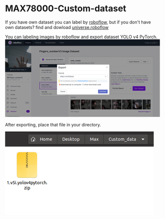 # MAX78000-Custom-dataset
If you have own dataset you can label by [roboflow](https://app.roboflow.com/), but if you don't have own datasets? find and dowload [universe.roboflow](https://universe.roboflow.com/search?q=object%20detection&t=metadata)

You can labeling images by roboflow and export dataset YOLO v4 PyTorch. 
![](https://github.com/WeerawatW/MAX78000-prepare-dataset/blob/398a3f7c610fcc7d21005ca44188c650777365d9/roboflow.png)


After exporting, place that file in your directory.

![](custom_data_images/1.png)
